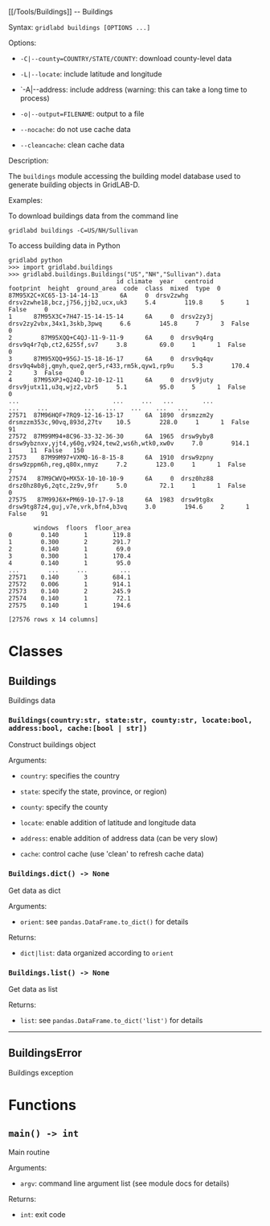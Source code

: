 [[/Tools/Buildings]] -- Buildings

Syntax: `gridlabd buildings [OPTIONS ...]`

Options:

* `-C|--county=COUNTRY/STATE/COUNTY`: download county-level data

* `-L|--locate`: include latitude and longitude

* `-A|--address: include address (warning: this can take a long time to process)

* `-o|--output=FILENAME`: output to a file

* `--nocache`: do not use cache data

* `--cleancache`: clean cache data

Description:

The `buildings` module accessing the building model database used to generate building
objects in GridLAB-D.

Examples:

To download buildings data from the command line
~~~
gridlabd buildings -C=US/NH/Sullivan
~~~

To access building data in Python

~~~
gridlabd python
>>> import gridlabd.buildings
>>> gridlabd.buildings.Buildings("US","NH","Sullivan").data
                              id climate  year   centroid                                       footprint  height  ground_area  code  class  mixed  type  0      87M95X2C+XC65-13-14-14-13      6A     0  drsv2zwhg               drsv2zwhe18,bcz,j756,jjb2,ucx,uk3     5.4        119.8     5      1  False     0   
1      87M95X3C+7H47-15-14-15-14      6A     0  drsv2zy3j                      drsv2zy2vbx,34x1,3skb,3pwq     6.6        145.8     7      3  False     0   
2        87M95XQQ+C4QJ-11-9-11-9      6A     0  drsv9q4rg                       drsv9q4r7qb,ct2,6255f,sv7     3.8         69.0     1      1  False     0   
3      87M95XQQ+95GJ-15-18-16-17      6A     0  drsv9q4qv  drsv9q4wb8j,qmyh,que2,qer5,r433,rm5k,qyw1,rp9u     5.3        170.4     2      3  False     0   
4      87M95XPJ+Q24Q-12-10-12-11      6A     0  drsv9juty                       drsv9jutx11,u3q,wjz2,vbr5     5.1         95.0     5      1  False     0   
...                          ...     ...   ...        ...                                             ...     ...          ...   ...    ...    ...   ...   
27571  87M96HQF+7RQ9-12-16-13-17      6A  1890  drsmzzm2y                      drsmzzm353c,90vq,893d,27tv    10.5        228.0     1      1  False    91   
27572  87M99M94+8C96-33-32-36-30      6A  1965  drsw9yby8  drsw9ybznxv,yjt4,y60g,v924,tew2,ws6h,wtk0,xw0v     7.0        914.1     1     11  False   150   
27573    87M99M97+VXMQ-16-8-15-8      6A  1910  drsw9zpny                       drsw9zppm6h,reg,q80x,nmyz     7.2        123.0     1      1  False     7   
27574   87M9CWVQ+MX5X-10-10-10-9      6A     0  drsz0hz88                       drsz0hz80y6,2qtc,2z9v,9fr     5.0         72.1     1      1  False     0   
27575   87M99J6X+PM69-10-17-9-18      6A  1983  drsw9tg8x               drsw9tg87z4,guj,v7e,vrk,bfn4,b3vq     3.0        194.6     2      1  False    91   

       windows  floors  floor_area  
0        0.140       1       119.8  
1        0.300       2       291.7  
2        0.140       1        69.0  
3        0.300       1       170.4  
4        0.140       1        95.0  
...        ...     ...         ...  
27571    0.140       3       684.1  
27572    0.006       1       914.1  
27573    0.140       2       245.9  
27574    0.140       1        72.1  
27575    0.140       1       194.6  

[27576 rows x 14 columns]
~~~



# Classes

## Buildings

Buildings data

### `Buildings(country:str, state:str, county:str, locate:bool, address:bool, cache:[bool | str])`

Construct buildings object

Arguments:

* `country`: specifies the country

* `state`: specify the state, province, or region)

* `county`: specify the county

* `locate`: enable addition of latitude and longitude data

* `address`: enable addition of address data (can be very slow)

* `cache`: control cache (use 'clean' to refresh cache data)


### `Buildings.dict() -> None`

Get data as dict

Arguments:

* `orient`: see `pandas.DataFrame.to_dict()` for details

Returns:

* `dict|list`: data organized according to `orient`


### `Buildings.list() -> None`

Get data as list

Returns:

* `list`: see `pandas.DataFrame.to_dict('list')` for details


---

## BuildingsError

Buildings exception

# Functions

## `main() -> int`

Main routine

Arguments:

* `argv`: command line argument list (see module docs for details)

Returns:

* `int`: exit code

